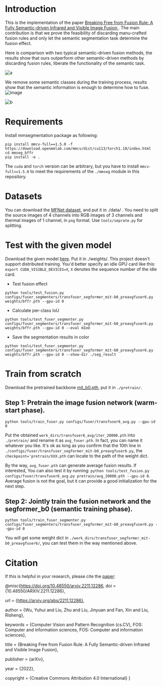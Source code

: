 # Introduction
This is the implementation of the paper [Breaking Free from Fusion Rule: A Fully Semantic-driven Infrared and Visible Image Fusion
](https://arxiv.org/abs/2211.12286).
The main contribution is that we prove the feasibility of discarding manu-crafted fusion rules and only let the semantic segmentation task determine the fusion effect.

Here is comparison with two typical semantic-driven fusion methods, the results show that ours outperform other semantic-driven methods by discarding fusion rules, liberate the functionality of the semantic task.

![a](https://github.com/wyh1210/BFFR/tree/main/figs/comparison.png)

We remove some semantic classes during the training process, results show that the semantic information is enough to determine how to fuse.
![image](https://github.com/MaiEmily/map/blob/master/public/image/20190528145810708.png)

![b](https://github.com/wyh1210/BFFR/tree/main/figs/remove_class.png)

# Requirements
Install mmsegmentation package as following:
```
pip install mmcv-full==1.5.0 -f https://download.openmmlab.com/mmcv/dist/cu113/torch1.10/index.html
cd mmseg_bffr
pip install -e .
```
The `cuda` and `torch` version can be arbitrary, but you have to install `mmcv-full<=1.5.0` to meet the requirements of the `./mmseg` module in this repository.

# Datasets
You can download the [MFNet dataset](https://drive.google.com/drive/folders/18BQFWRfhXzSuMloUmtiBRFrr6NSrf8Fw), and put it in ./data/ . You need to split the source images of 4 channels into RGB images of 3 channels and thermal images of 1 channel, in `png` format. Use `tools/seprate.py` for splitting.

# Test with the given model
Download the given model [here](https://drive.google.com/file/d/1BhkaEmb9AipI2Ib7pjSw1zwWoSy86X00/view?usp=share_link). Put it in ./weights/.
This project doesn't support distributed training. You'd better specify an idle GPU card like this: `export CUDA_VISIBLE_DEVICES=X`, `X` denotes the sequence number of the idle card.

- Test fusion effect
```
python tools/test_fusion.py configs/fuser_segmenters/transfuser_segformer_mit-b0_preavgfuser6.py weights/bffr.pth --gpu-id 0
```
* Calculate per-class IoU
```
python tools/test_fuser_segmenter.py configs/fuser_segmenters/transfuser_segformer_mit-b0_preavgfuser6.py weights/bffr.pth --gpu-id 0 --eval mIoU
```
+ Save the segmentation results in color
```
python tools/test_fuser_segmenter.py configs/fuser_segmenters/transfuser_segformer_mit-b0_preavgfuser6.py weights/bffr.pth --gpu-id 0 --show-dir ./seg_result
```

# Train from scratch
Download the pretrained backbone [mit_b0.pth](https://drive.google.com/file/d/1zhcQCl7-lIQh0sTGorhDJDo5kv9fBlGs/view?usp=sharing), put it in `./pretrain/`.
## Step 1: Pretrain the image fusion network (warm-start phase).
    python tools/train_fuser.py configs/fuser/transfuser6_avg.py --gpu-id 0
Put the obtained `work_dirs/transfuser6_avg/iter_20000.pth` into `./pretrain/`  and rename it as `avg_fuser.pth`.
In fact, you can name it whatever you like. It's ok as long as you confirm that the 10th line in `./configs/fuser/transfuser_segformer_mit-b0_preavgfuser6.py`, the `checkpoint='pretrain/XXX.pth` can locate to the path of the weight dict.

By the way, `avg_fuser.pth` can generate average fusion results. If interested, You can also test it by running: `python tools/test_fusion.py configs/fuser/transfuser6_avg.py pretrain/avg_20000.pth --gpu-id 0`. Average fusion is not the goal, but it can provide a good initialization for the next step.

## Step 2: Jointly train the fusion network and the segformer_b0 (semantic training phase).
    python tools/train_fuser_segmenter.py configs/fuser_segmenters/transfuser_segformer_mit-b0_preavgfuser6.py --gpu-id 0
You will get some weight dict in `./work_dirs/transfuser_segformer_mit-b0_preavgfuser6/`, you can test them in the way mentioned above.

# Citation
If this is helpful in your research, please cite the [paper](https://arxiv.org/abs/2211.12286):

@misc{https://doi.org/10.48550/arxiv.2211.12286,
  doi = {10.48550/ARXIV.2211.12286},
  
  url = {https://arxiv.org/abs/2211.12286},
  
  author = {Wu, Yuhui and Liu, Zhu and Liu, Jinyuan and Fan, Xin and Liu, Risheng},
  
  keywords = {Computer Vision and Pattern Recognition (cs.CV), FOS: Computer and information sciences, FOS: Computer and information sciences},
  
  title = {Breaking Free from Fusion Rule: A Fully Semantic-driven Infrared and Visible Image Fusion},
  
  publisher = {arXiv},
  
  year = {2022},
  
  copyright = {Creative Commons Attribution 4.0 International}
}

